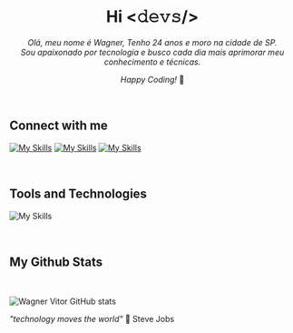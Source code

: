 <h1 align="center"> Hi <𝚍𝚎𝚟𝚜/> </h1>


<div align="center">
<i>Olá, meu nome é Wagner, Tenho 24 anos e moro na cidade de SP.  <br>
Sou apaixonado por tecnologia e busco cada dia mais aprimorar meu conhecimento e técnicas.</i><br>

<i>Happy Coding!</i> 🚀
</br>
</div>
</br>
<h2> Connect with me  </h2>
<div>

[![My Skills](https://skillicons.dev/icons?i=linkedin)](https://www.linkedin.com/in/wagner-vitor-novais)
[![My Skills](https://skillicons.dev/icons?i=stackoverflow)](https://pt.stackoverflow.com/users/271357/tsukhiro?tab=profile)
[![My Skills](https://skillicons.dev/icons?i=twitter)](https://twitter.com/Wagner_html?t=mqhUtiUwbulARkmTi1JADw&s=09)

</br>



<h2> Tools and Technologies </h2>

![My Skills](https://skillicons.dev/icons?i=js,html,css,react,git,github,styledcomponents)


</br>

<h2> My Github Stats </h2>
</br>

  
![Wagner Vitor GitHub stats](https://github-readme-stats.vercel.app/api?username=Tsukhiro&show_icons=true&theme=dracula)

<i> "technology moves the world" </i> 🧠 Steve Jobs
